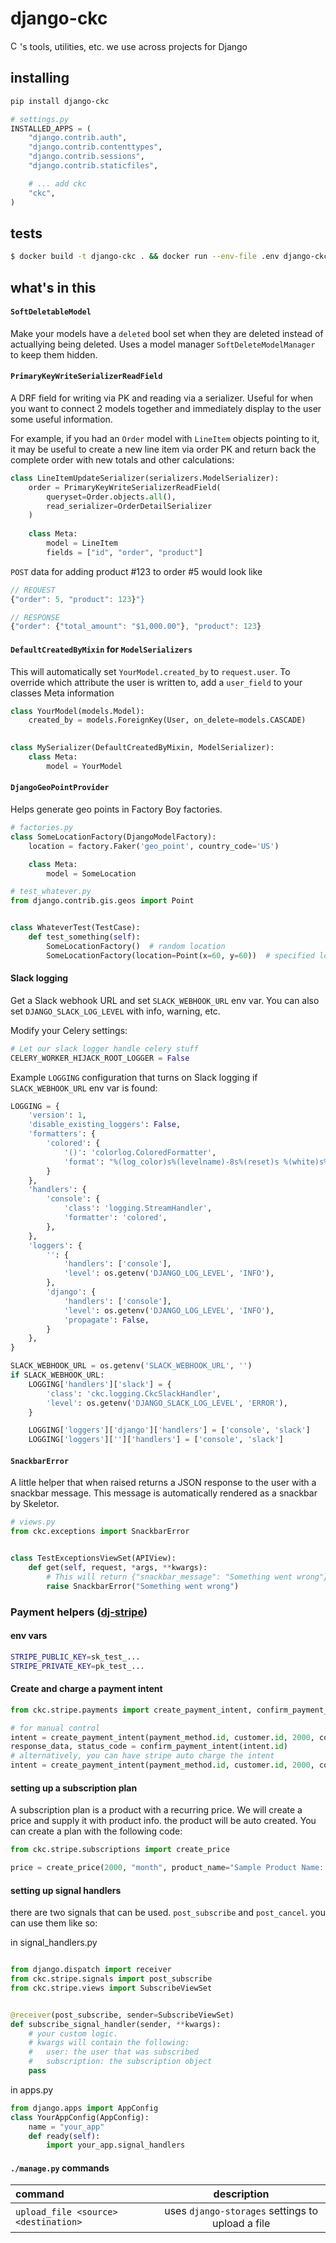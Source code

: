 django-ckc
==========
[<img src="https://ckcollab.com/assets/images/badges/badge.svg" alt="CKC" height="15">](https://ckcollab.com)'s tools, utilities, etc. we use across projects for Django


## installing

```bash
pip install django-ckc
```

```python
# settings.py
INSTALLED_APPS = (
    "django.contrib.auth",
    "django.contrib.contenttypes",
    "django.contrib.sessions",
    "django.contrib.staticfiles",

    # ... add ckc
    "ckc",
)
```

## tests

```bash
$ docker build -t django-ckc . && docker run --env-file .env django-ckc pytest 
```

## what's in this

#### `SoftDeletableModel`

Make your models have a `deleted` bool set when they are deleted instead of actuallying 
being deleted. Uses a model manager `SoftDeleteModelManager` to keep them hidden.

#### `PrimaryKeyWriteSerializerReadField`

A DRF field for writing via PK and reading via a serializer. Useful for when you want to
connect 2 models together and immediately display to the user some useful information.

For example, if you had an `Order` model with `LineItem` objects pointing to it, it may be
useful to create a new line item via order PK and return back the complete order with
new totals and other calculations:

```py
class LineItemUpdateSerializer(serializers.ModelSerializer):
    order = PrimaryKeyWriteSerializerReadField(
        queryset=Order.objects.all(),
        read_serializer=OrderDetailSerializer
    )
    
    class Meta:
        model = LineItem
        fields = ["id", "order", "product"]
```

`POST` data for adding product #123 to order #5 would look like 

```js
// REQUEST
{"order": 5, "product": 123}"}

// RESPONSE
{"order": {"total_amount": "$1,000.00"}, "product": 123}
```



#### `DefaultCreatedByMixin` for `ModelSerializers`

This will automatically set `YourModel.created_by` to `request.user`. To override which
attribute the user is written to, add a `user_field` to your classes Meta information

```py
class YourModel(models.Model):
    created_by = models.ForeignKey(User, on_delete=models.CASCADE)
        

class MySerializer(DefaultCreatedByMixin, ModelSerializer):
    class Meta:
        model = YourModel
```

#### `DjangoGeoPointProvider`

Helps generate geo points in Factory Boy factories.

```py
# factories.py
class SomeLocationFactory(DjangoModelFactory):
    location = factory.Faker('geo_point', country_code='US')

    class Meta:
        model = SomeLocation

# test_whatever.py
from django.contrib.gis.geos import Point


class WhateverTest(TestCase):
    def test_something(self):
        SomeLocationFactory()  # random location
        SomeLocationFactory(location=Point(x=60, y=60))  # specified location
```


#### Slack logging

Get a Slack webhook URL and set `SLACK_WEBHOOK_URL` env var. You can also set `DJANGO_SLACK_LOG_LEVEL`
with info, warning, etc.

Modify your Celery settings:
```py
# Let our slack logger handle celery stuff
CELERY_WORKER_HIJACK_ROOT_LOGGER = False
```

Example `LOGGING` configuration that turns on Slack logging if `SLACK_WEBHOOK_URL` env var is found:
```py
LOGGING = {
    'version': 1,
    'disable_existing_loggers': False,
    'formatters': {
        'colored': {
            '()': 'colorlog.ColoredFormatter',
            'format': "%(log_color)s%(levelname)-8s%(reset)s %(white)s%(message)s",
        }
    },
    'handlers': {
        'console': {
            'class': 'logging.StreamHandler',
            'formatter': 'colored',
        },
    },
    'loggers': {
        '': {
            'handlers': ['console'],
            'level': os.getenv('DJANGO_LOG_LEVEL', 'INFO'),
        },
        'django': {
            'handlers': ['console'],
            'level': os.getenv('DJANGO_LOG_LEVEL', 'INFO'),
            'propagate': False,
        }
    },
}

SLACK_WEBHOOK_URL = os.getenv('SLACK_WEBHOOK_URL', '')
if SLACK_WEBHOOK_URL:
    LOGGING['handlers']['slack'] = {
        'class': 'ckc.logging.CkcSlackHandler',
        'level': os.getenv('DJANGO_SLACK_LOG_LEVEL', 'ERROR'),
    }

    LOGGING['loggers']['django']['handlers'] = ['console', 'slack']
    LOGGING['loggers']['']['handlers'] = ['console', 'slack']
```


#### `SnackbarError`

A little helper that when raised returns a JSON response to the user with a
snackbar message. This message is automatically rendered as a snackbar by 
Skeletor.

```py
# views.py
from ckc.exceptions import SnackbarError


class TestExceptionsViewSet(APIView):
    def get(self, request, *args, **kwargs):
        # This will return {"snackbar_message": "Something went wrong"}
        raise SnackbarError("Something went wrong")
```

### Payment helpers ([dj-stripe](https://dj-stripe.dev/))
#### env vars
```bash
STRIPE_PUBLIC_KEY=sk_test_...
STRIPE_PRIVATE_KEY=pk_test_...
```

#### Create and charge a payment intent

```py
from ckc.stripe.payments import create_payment_intent, confirm_payment_intent

# for manual control
intent = create_payment_intent(payment_method.id, customer.id, 2000, confirmation_method="manual")
response_data, status_code = confirm_payment_intent(intent.id)
# alternatively, you can have stripe auto charge the intent
intent = create_payment_intent(payment_method.id, customer.id, 2000, confirmation_method="automatic")
```

#### setting up a subscription plan
A subscription plan is a product with a recurring price. We will create a price and  supply it with product info. the product will be auto created. You can create a plan with the following code:

```py
from ckc.stripe.subscriptions import create_price

price = create_price(2000, "month", product_name="Sample Product Name: 0", currency="usd")
```
#### setting up signal handlers
there are two signals that can be used. `post_subscribe` and `post_cancel`. you can use them like so:

in signal_handlers.py
```py

from django.dispatch import receiver
from ckc.stripe.signals import post_subscribe
from ckc.stripe.views import SubscribeViewSet


@receiver(post_subscribe, sender=SubscribeViewSet)
def subscribe_signal_handler(sender, **kwargs):
    # your custom logic.
    # kwargs will contain the following:
    #   user: the user that was subscribed
    #   subscription: the subscription object
    pass
```
in apps.py
```py
from django.apps import AppConfig
class YourAppConfig(AppConfig):
    name = "your_app"
    def ready(self):
        import your_app.signal_handlers
```

[//]: # (#### subscribing a user to a subscription using a Price object)

[//]: # (using the `subsciptions` endpoint you a user can be subscribed to a plan.)

[//]: # ()
[//]: # (note: you will need to setup a payment method for the user before subscribing them to a plan. see below for more info )

[//]: # (```js)

[//]: # (// REQUEST from a signed in user that wishes to subscribe to a plan)

[//]: # (axios.post&#40;"/subscriptions/subscribe/", { price_id: price.id }&#41;)

[//]: # (```)

[//]: # ()
[//]: # (#### Creating a payment method)

[//]: # (using the stripe card element on the frontend, obtain a payment method id. and pass it up to the frontend to attach to a customer)

[//]: # (```js)

[//]: # (// REQUEST from a signed in user that wishes to create a payment method)

[//]: # (axios.post&#40;"/payment-methods/", { pm_id: pm.id }&#41;)

[//]: # (```)

#### `./manage.py` commands

| command | description|
| :---        |    :----:   |
| `upload_file <source> <destination>` | uses `django-storages` settings to upload a file |

